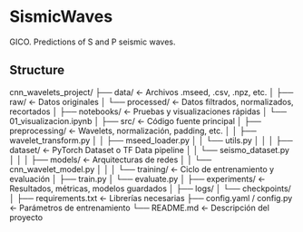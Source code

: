 # SismicWaves
GICO. Predictions of S and P seismic waves.


## Structure 

cnn_wavelets_project/
├── data/                       ← Archivos .mseed, .csv, .npz, etc.
│   ├── raw/                    ← Datos originales
│   └── processed/              ← Datos filtrados, normalizados, recortados
│
├── notebooks/                 ← Pruebas y visualizaciones rápidas
│   └── 01_visualizacion.ipynb
│
├── src/                       ← Código fuente principal
│   ├── preprocessing/         ← Wavelets, normalización, padding, etc.
│   │   ├── wavelet_transform.py
│   │   ├── mseed_loader.py
│   │   └── utils.py
│   │
│   ├── dataset/               ← PyTorch Dataset o TF Data pipeline
│   │   └── seismo_dataset.py
│   │
│   ├── models/                ← Arquitecturas de redes
│   │   └── cnn_wavelet_model.py
│   │
│   └── training/              ← Ciclo de entrenamiento y evaluación
│       ├── train.py
│       └── evaluate.py
│
├── experiments/               ← Resultados, métricas, modelos guardados
│   ├── logs/
│   └── checkpoints/
│
├── requirements.txt           ← Librerías necesarias
├── config.yaml / config.py    ← Parámetros de entrenamiento
└── README.md                  ← Descripción del proyecto
